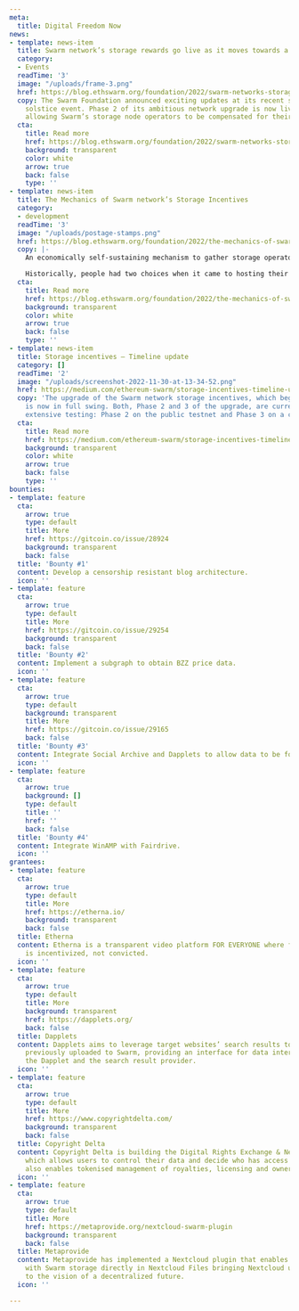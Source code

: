 ```yaml
---
meta:
  title: Digital Freedom Now
news:
- template: news-item
  title: Swarm network’s storage rewards go live as it moves towards a Web3 PC
  category:
  - Events
  readTime: '3'
  image: "/uploads/frame-3.png"
  href: https://blog.ethswarm.org/foundation/2022/swarm-networks-storage-rewards-go-live-as-it-moves-towards-a-web3-pc/
  copy: The Swarm Foundation announced exciting updates at its recent semi-annual
    solstice event. Phase 2 of its ambitious network upgrade is now live on mainnet,
    allowing Swarm’s storage node operators to be compensated for their contributions.
  cta:
    title: Read more
    href: https://blog.ethswarm.org/foundation/2022/swarm-networks-storage-rewards-go-live-as-it-moves-towards-a-web3-pc/
    background: transparent
    color: white
    arrow: true
    back: false
    type: ''
- template: news-item
  title: The Mechanics of Swarm network’s Storage Incentives
  category:
  - development
  readTime: '3'
  image: "/uploads/postage-stamps.png"
  href: https://blog.ethswarm.org/foundation/2022/the-mechanics-of-swarm-networks-storage-incentives/
  copy: |-
    An economically self-sustaining mechanism to gather storage operators.

    Historically, people had two choices when it came to hosting their data: they could either store it themselves or upload it to a trusted third party computer. Regarding the latter, the source of this trust is typically that the host — usually a corporation — is conducting a long term business requiring them to be reliable and reputable. On the other hand, self-hosting requires that one’s computer is online at all times, which is often not feasible.
  cta:
    title: Read more
    href: https://blog.ethswarm.org/foundation/2022/the-mechanics-of-swarm-networks-storage-incentives/
    background: transparent
    color: white
    arrow: true
    back: false
    type: ''
- template: news-item
  title: Storage incentives — Timeline update
  category: []
  readTime: '2'
  image: "/uploads/screenshot-2022-11-30-at-13-34-52.png"
  href: https://medium.com/ethereum-swarm/storage-incentives-timeline-update-26ab959d8ca3
  copy: 'The upgrade of the Swarm network storage incentives, which began on 13 September,
    is now in full swing. Both, Phase 2 and 3 of the upgrade, are currently undergoing
    extensive testing: Phase 2 on the public testnet and Phase 3 on a closed testnet.'
  cta:
    title: Read more
    href: https://medium.com/ethereum-swarm/storage-incentives-timeline-update-26ab959d8ca3
    background: transparent
    color: white
    arrow: true
    back: false
    type: ''
bounties:
- template: feature
  cta:
    arrow: true
    type: default
    title: More
    href: https://gitcoin.co/issue/28924
    background: transparent
    back: false
  title: 'Bounty #1'
  content: Develop a censorship resistant blog architecture.
  icon: ''
- template: feature
  cta:
    arrow: true
    type: default
    title: More
    href: https://gitcoin.co/issue/29254
    background: transparent
    back: false
  title: 'Bounty #2'
  content: Implement a subgraph to obtain BZZ price data.
  icon: ''
- template: feature
  cta:
    arrow: true
    type: default
    background: transparent
    title: More
    href: https://gitcoin.co/issue/29165
    back: false
  title: 'Bounty #3'
  content: Integrate Social Archive and Dapplets to allow data to be found.
  icon: ''
- template: feature
  cta:
    arrow: true
    background: []
    type: default
    title: ''
    href: ''
    back: false
  title: 'Bounty #4'
  content: Integrate WinAMP with Fairdrive.
  icon: ''
grantees:
- template: feature
  cta:
    arrow: true
    type: default
    title: More
    href: https://etherna.io/
    background: transparent
    back: false
  title: Etherna
  content: Etherna is a transparent video platform FOR EVERYONE where freedom of speech
    is incentivized, not convicted.
  icon: ''
- template: feature
  cta:
    arrow: true
    type: default
    title: More
    background: transparent
    href: https://dapplets.org/
    back: false
  title: Dapplets
  content: Dapplets aims to leverage target websites’ search results to pull data
    previously uploaded to Swarm, providing an interface for data interchange between
    the Dapplet and the search result provider.
  icon: ''
- template: feature
  cta:
    arrow: true
    type: default
    title: More
    href: https://www.copyrightdelta.com/
    background: transparent
    back: false
  title: Copyright Delta
  content: Copyright Delta is building the Digital Rights Exchange & Network (DRX)
    which allows users to control their data and decide who has access to it. DRX
    also enables tokenised management of royalties, licensing and ownership.
  icon: ''
- template: feature
  cta:
    arrow: true
    type: default
    title: More
    href: https://metaprovide.org/nextcloud-swarm-plugin
    background: transparent
    back: false
  title: Metaprovide
  content: Metaprovide has implemented a Nextcloud plugin that enables users to interact
    with Swarm storage directly in Nextcloud Files bringing Nextcloud users closer
    to the vision of a decentralized future.
  icon: ''

---
```

